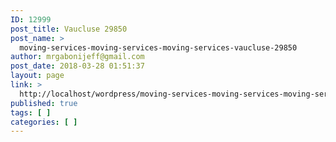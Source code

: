 ```yaml
---
ID: 12999
post_title: Vaucluse 29850
post_name: >
  moving-services-moving-services-moving-services-vaucluse-29850
author: mrgabonijeff@gmail.com
post_date: 2018-03-28 01:51:37
layout: page
link: >
  http://localhost/wordpress/moving-services-moving-services-moving-services-vaucluse-29850/
published: true
tags: [ ]
categories: [ ]
---
```

